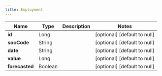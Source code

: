 ```yaml
---
title: Employment
---
```



| Name | Type | Description | Notes |
|------------ | ------------- | ------------- | -------------|
| **id** | Long |  | [optional] [default to null] |
| **socCode** | String |  | [optional] [default to null] |
| **date** | String |  | [optional] [default to null] |
| **value** | Long |  | [optional] [default to null] |
| **forecasted** | Boolean |  | [optional] [default to null] |

